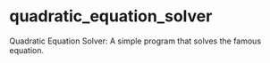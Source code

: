 # quadratic_equation_solver
Quadratic Equation Solver: A simple program that solves the famous equation.
